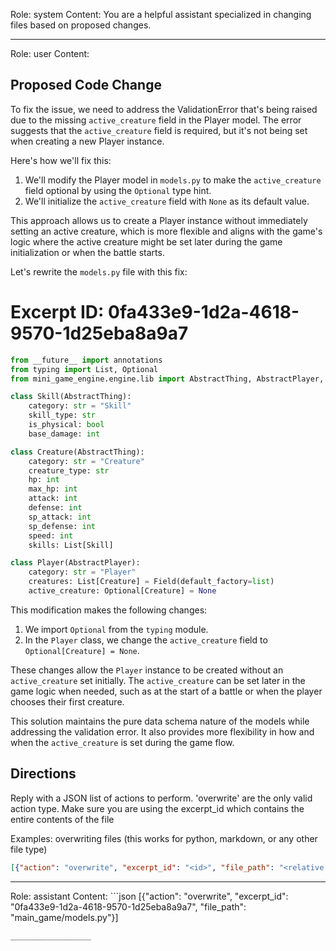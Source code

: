 Role: system
Content: You are a helpful assistant specialized in changing files based on proposed changes.
__________________
Role: user
Content: 
## Proposed Code Change
To fix the issue, we need to address the ValidationError that's being raised due to the missing `active_creature` field in the Player model. The error suggests that the `active_creature` field is required, but it's not being set when creating a new Player instance.

Here's how we'll fix this:

1. We'll modify the Player model in `models.py` to make the `active_creature` field optional by using the `Optional` type hint.
2. We'll initialize the `active_creature` field with `None` as its default value.

This approach allows us to create a Player instance without immediately setting an active creature, which is more flexible and aligns with the game's logic where the active creature might be set later during the game initialization or when the battle starts.

Let's rewrite the `models.py` file with this fix:

# Excerpt ID: 0fa433e9-1d2a-4618-9570-1d25eba8a9a7
```python main_game/models.py
from __future__ import annotations
from typing import List, Optional
from mini_game_engine.engine.lib import AbstractThing, AbstractPlayer, Field

class Skill(AbstractThing):
    category: str = "Skill"
    skill_type: str
    is_physical: bool
    base_damage: int

class Creature(AbstractThing):
    category: str = "Creature"
    creature_type: str
    hp: int
    max_hp: int
    attack: int
    defense: int
    sp_attack: int
    sp_defense: int
    speed: int
    skills: List[Skill]

class Player(AbstractPlayer):
    category: str = "Player"
    creatures: List[Creature] = Field(default_factory=list)
    active_creature: Optional[Creature] = None
```

This modification makes the following changes:

1. We import `Optional` from the `typing` module.
2. In the `Player` class, we change the `active_creature` field to `Optional[Creature] = None`.

These changes allow the `Player` instance to be created without an `active_creature` set initially. The `active_creature` can be set later in the game logic when needed, such as at the start of a battle or when the player chooses their first creature.

This solution maintains the pure data schema nature of the models while addressing the validation error. It also provides more flexibility in how and when the `active_creature` is set during the game flow.

## Directions
Reply with a JSON list of actions to perform. 'overwrite' are the only valid action type. 
Make sure you are using the excerpt_id which contains the entire contents of the file

Examples:
overwriting files (this works for python, markdown, or any other file type)
```json output_example1
[{"action": "overwrite", "excerpt_id": "<id>", "file_path": "<relative file path>"}]
```

__________________
Role: assistant
Content: ```json
[{"action": "overwrite", "excerpt_id": "0fa433e9-1d2a-4618-9570-1d25eba8a9a7", "file_path": "main_game/models.py"}]
```
__________________

